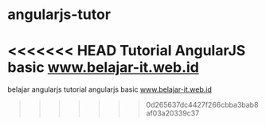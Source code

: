 # angularjs-tutor
<<<<<<< HEAD
Tutorial AngularJS basic 
www.belajar-it.web.id
=======
belajar angularjs
tutorial angularjs basic www.belajar-it.web.id
>>>>>>> 0d265637dc4427f266cbba3bab8af03a20339c37
